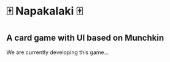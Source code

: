 # :mahjong: Napakalaki :mahjong:
## A card game with UI based on Munchkin

We are currently developing this game...
